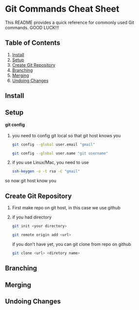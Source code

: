 Git Commands Cheat Sheet
========================

This README provides a quick reference for commonly used Git commands. GOOD LUCK!!!

Table of Contents
-----------------

1. [Install](#install)
1. [Setup](#setup)
2. [Create Git Repository](#create-git-repo)
3. [Branching](#branching)
4. [Merging](#merging)
5. [Undoing Changes](#undoing-changes)

Install <a name="install"></a>
-------

Setup <a name="setup"></a>
-----
#### git config
1. you need to config git local so that git host knows you
	```bash
	git config --global user.email "gmail"
	```
	```bash
	git config --global user.name "git username"
	```
2. if you use Linux/Mac, you need to use
	```bash
	ssh-keygen -o -t rsa -C "gmail"
	```

	<!-- insert a picture for put key -->

so now git host know you

Create Git Repository <a name="create-git-repo"></a>
--------------
1. First make repo on git host, in this case we use github

	<!-- maybe insert a picture -->

2. if you had directory
	
	```bash
	git init <your directory>
	```
	```bash
	git remote origin add <url>
	```
	if you don't have yet, you can git clone from repo on github
	```bash
	git clone <url> <diretory name>
	```

Branching <a name="branching"></a>
---------

Merging <a name="merging"></a>
-------

Undoing Changes <a name="undoing-changes"></a>
---------------